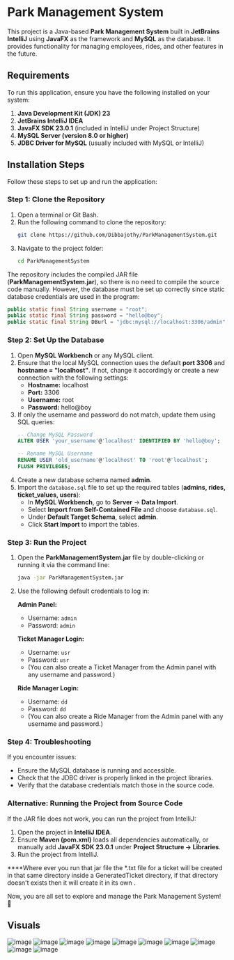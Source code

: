 # Park Management System

This project is a Java-based **Park Management System** built in **JetBrains IntelliJ** using **JavaFX** as the framework and **MySQL** as the database. It provides functionality for managing employees, rides, and other features in the future.

## Requirements
To run this application, ensure you have the following installed on your system:

1. **Java Development Kit (JDK) 23**
2. **JetBrains IntelliJ IDEA**
3. **JavaFX SDK 23.0.1** (included in IntelliJ under Project Structure)
4. **MySQL Server (version 8.0 or higher)**
5. **JDBC Driver for MySQL** (usually included with MySQL or IntelliJ)

## Installation Steps
Follow these steps to set up and run the application:

### Step 1: Clone the Repository
1. Open a terminal or Git Bash.
2. Run the following command to clone the repository:
   ```bash
   git clone https://github.com/Dibbajothy/ParkManagementSystem.git
   ```
3. Navigate to the project folder:
   ```bash
   cd ParkManagementSystem
   ```

The repository includes the compiled JAR file (**ParkManagementSystem.jar**), so there is no need to compile the source code manually. However, the database must be set up correctly since static database credentials are used in the program:

```java
public static final String username = "root";
public static final String password = "hello@boy";
public static final String DBurl = "jdbc:mysql://localhost:3306/admin";
```

### Step 2: Set Up the Database
1. Open **MySQL Workbench** or any MySQL client.
2. Ensure that the local MySQL connection uses the default **port 3306** and **hostname = "localhost"**. If not, change it accordingly or create a new connection with the following settings:
   - **Hostname:** localhost
   - **Port:** 3306
   - **Username:** root
   - **Password:** hello@boy
3. If only the username and password do not match, update them using SQL queries:
   ```sql
   -- Change MySQL Password
   ALTER USER 'your_username'@'localhost' IDENTIFIED BY 'hello@boy';
   
   -- Rename MySQL Username
   RENAME USER 'old_username'@'localhost' TO 'root'@'localhost';
   FLUSH PRIVILEGES;
   ```
4. Create a new database schema named **admin**.
5. Import the `database.sql` file to set up the required tables (**admins, rides, ticket_values, users**):
   - In **MySQL Workbench**, go to **Server** → **Data Import**.
   - Select **Import from Self-Contained File** and choose `database.sql`.
   - Under **Default Target Schema**, select **admin**.
   - Click **Start Import** to import the tables.

### Step 3: Run the Project
1. Open the **ParkManagementSystem.jar** file by double-clicking or running it via the command line:
   ```bash
   java -jar ParkManagementSystem.jar
   ```
2. Use the following default credentials to log in:

   **Admin Panel:**
   - Username: `admin`
   - Password: `admin`

   **Ticket Manager Login:**
   - Username: `usr`
   - Password: `usr`
   - (You can also create a Ticket Manager from the Admin panel with any username and password.)

   **Ride Manager Login:**
   - Username: `dd`
   - Password: `dd`
   - (You can also create a Ride Manager from the Admin panel with any username and password.)

### Step 4: Troubleshooting
If you encounter issues:
- Ensure the MySQL database is running and accessible.
- Check that the JDBC driver is properly linked in the project libraries.
- Verify that the database credentials match those in the source code.

### Alternative: Running the Project from Source Code
If the JAR file does not work, you can run the project from IntelliJ:
1. Open the project in **IntelliJ IDEA**.
2. Ensure **Maven (pom.xml)** loads all dependencies automatically, or manually add **JavaFX SDK 23.0.1** under **Project Structure → Libraries**.
3. Run the project from IntelliJ.

****Where ever you run that jar file the *.txt file for a ticket will be created in that same directory inside a GeneratedTicket directory, if that directory doesn't exists then it will create it in its own . 

Now, you are all set to explore and manage the Park Management System! 🚀


## Visuals
![image](https://github.com/user-attachments/assets/275431f9-3a29-473b-ae9b-5d53db3bd88b)
![image](https://github.com/user-attachments/assets/e628ac1a-4834-4ff5-9043-2640ae5fd6f6)
![image](https://github.com/user-attachments/assets/9670b66d-7066-4095-ab2a-dc3b44f43761)
![image](https://github.com/user-attachments/assets/329518c4-6c2d-4b10-ac66-46565814d9ef)
![image](https://github.com/user-attachments/assets/a2c04b72-2e5a-427e-82c0-3d485438e57a)
![image](https://github.com/user-attachments/assets/b8e31ca6-7aae-4990-80b6-bb96fe1553d8)
![image](https://github.com/user-attachments/assets/b8825185-dad1-4492-81c1-2c809079ab83)
![image](https://github.com/user-attachments/assets/9ff588ac-86c4-441a-b010-0af03bee5878)
![image](https://github.com/user-attachments/assets/bcd90aba-3ae6-47d5-8832-fbe2d682c1cc)
![image](https://github.com/user-attachments/assets/6052d928-237e-4b01-a2c0-0722897bed8c)





